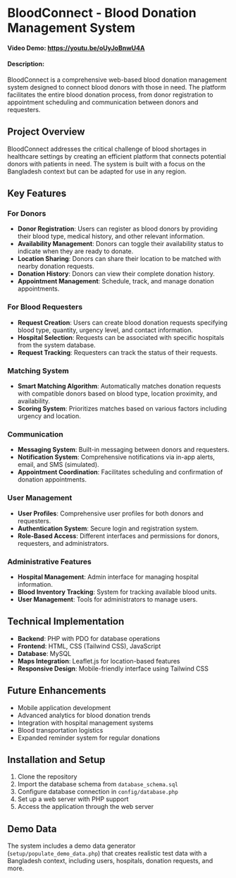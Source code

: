 # BloodConnect - Blood Donation Management System

#### Video Demo: https://youtu.be/oUyJoBnwU4A

#### Description:

BloodConnect is a comprehensive web-based blood donation management system designed to connect blood donors with those in need. The platform facilitates the entire blood donation process, from donor registration to appointment scheduling and communication between donors and requesters.

## Project Overview

BloodConnect addresses the critical challenge of blood shortages in healthcare settings by creating an efficient platform that connects potential donors with patients in need. The system is built with a focus on the Bangladesh context but can be adapted for use in any region.

## Key Features

### For Donors
- **Donor Registration**: Users can register as blood donors by providing their blood type, medical history, and other relevant information.
- **Availability Management**: Donors can toggle their availability status to indicate when they are ready to donate.
- **Location Sharing**: Donors can share their location to be matched with nearby donation requests.
- **Donation History**: Donors can view their complete donation history.
- **Appointment Management**: Schedule, track, and manage donation appointments.

### For Blood Requesters
- **Request Creation**: Users can create blood donation requests specifying blood type, quantity, urgency level, and contact information.
- **Hospital Selection**: Requests can be associated with specific hospitals from the system database.
- **Request Tracking**: Requesters can track the status of their requests.

### Matching System
- **Smart Matching Algorithm**: Automatically matches donation requests with compatible donors based on blood type, location proximity, and availability.
- **Scoring System**: Prioritizes matches based on various factors including urgency and location.

### Communication
- **Messaging System**: Built-in messaging between donors and requesters.
- **Notification System**: Comprehensive notifications via in-app alerts, email, and SMS (simulated).
- **Appointment Coordination**: Facilitates scheduling and confirmation of donation appointments.

### User Management
- **User Profiles**: Comprehensive user profiles for both donors and requesters.
- **Authentication System**: Secure login and registration system.
- **Role-Based Access**: Different interfaces and permissions for donors, requesters, and administrators.

### Administrative Features
- **Hospital Management**: Admin interface for managing hospital information.
- **Blood Inventory Tracking**: System for tracking available blood units.
- **User Management**: Tools for administrators to manage users.

## Technical Implementation

- **Backend**: PHP with PDO for database operations
- **Frontend**: HTML, CSS (Tailwind CSS), JavaScript
- **Database**: MySQL
- **Maps Integration**: Leaflet.js for location-based features
- **Responsive Design**: Mobile-friendly interface using Tailwind CSS

## Future Enhancements

- Mobile application development
- Advanced analytics for blood donation trends
- Integration with hospital management systems
- Blood transportation logistics
- Expanded reminder system for regular donations

## Installation and Setup

1. Clone the repository
2. Import the database schema from `database_schema.sql`
3. Configure database connection in `config/database.php`
4. Set up a web server with PHP support
5. Access the application through the web server

## Demo Data

The system includes a demo data generator (`setup/populate_demo_data.php`) that creates realistic test data with a Bangladesh context, including users, hospitals, donation requests, and more.